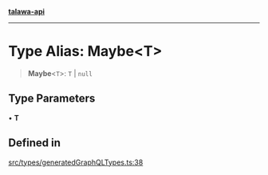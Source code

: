 [**talawa-api**](../../../README.md)

***

# Type Alias: Maybe\<T\>

> **Maybe**\<`T`\>: `T` \| `null`

## Type Parameters

• **T**

## Defined in

[src/types/generatedGraphQLTypes.ts:38](https://github.com/Suyash878/talawa-api/blob/b5a9d8b4a1ea678a3d6f5b710b3721f91a3052fc/src/types/generatedGraphQLTypes.ts#L38)
